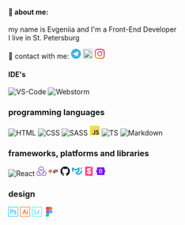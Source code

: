 #### 🥑 about me:
<p> my name is Evgeniia and I'm a Front-End Developer <br>
I live in St. Petersburg</p>

<div align="left"> 📩 contact with me:
 <a href="https://t.me/e_doschechnikova">
<img src="https://github.com/e-doschechnikova/e-doschechnikova/blob/main/icons/Telegram.png?raw=true" width="20" height="20"/></a>
<a href="https://www.linkedin.com/in/e-doschechnikova/"> <img src="https://cdn.jsdelivr.net/gh/devicons/devicon/icons/linkedin/linkedin-original.svg" width="20" height="20" /></a>
<a href="https://instagram.com/drobakova_ev">
<img src="https://github.com/e-doschechnikova/e-doschechnikova/blob/main/icons/Instagram.png?raw=true" width="20" height="20"/></a> 
</div>

<div align="left">

#### IDE's

<img src="https://cdn.jsdelivr.net/gh/devicons/devicon/icons/vscode/vscode-original.svg" title="VS-Code" alt="VS-Code" width="20" height="20" />
<img src="https://cdn.jsdelivr.net/gh/devicons/devicon/icons/webstorm/webstorm-original.svg" title="WebStorm" alt="Webstorm" width="20" height="20"/>
            
### programming languages

<img src="https://cdn.jsdelivr.net/gh/devicons/devicon/icons/html5/html5-original.svg" title="HTML5" alt="HTML" width="20" height="20"/>
<img src="https://cdn.jsdelivr.net/gh/devicons/devicon/icons/css3/css3-original.svg" title="CSS3" alt="CSS" width="20" height="20" />
<img src="https://cdn.jsdelivr.net/gh/devicons/devicon/icons/sass/sass-original.svg" title="SASS" alt="SASS" width="20" height="20"  />
<img src="https://github.com/devicons/devicon/blob/master/icons/javascript/javascript-original.svg" title="JavaScript" alt="JavaScript" width="20" height="20"/>  
<img src="https://icongr.am/devicon/typescript-plain.svg?size=128&color=currentColor" title="TypeScript" alt="TS" width="20" height="20"/>
<img src="https://cdn.jsdelivr.net/gh/devicons/devicon/icons/markdown/markdown-original.svg" title="Markdown" alt="Markdown" width="20" height="20"/>

### frameworks, platforms and libraries

<img src="https://cdn.jsdelivr.net/gh/devicons/devicon/icons/react/react-original.svg"  title="React" alt="React" width="20" height="20"/>
<img src="https://github.com/devicons/devicon/blob/master/icons/redux/redux-original.svg" title="Redux" alt="Redux" width="20" height="20"/>
 
<img src="https://github.com/devicons/devicon/blob/master/icons/git/git-original-wordmark.svg" title="Git" alt="Git" width="20" height="20"/>
<img src="https://github.com/devicons/devicon/blob/master/icons/github/github-original.svg" title="GitHub" alt="GitHub" width="20" height="20"/> 

<img src="https://github.com/devicons/devicon/blob/master/icons/materialui/materialui-plain.svg" title="MaterialUI" alt="MaterialUI" width="20" height="20"/>
<img src="https://github.com/devicons/devicon/blob/master/icons/storybook/storybook-original.svg" title="Storybook" alt="Storybook" width="20" height="20"/>
<img src="https://github.com/devicons/devicon/blob/master/icons/bootstrap/bootstrap-original.svg" title="Bootstrap" alt="Bootsrap" width="20" height="20"/>
              
   ### design

<img src="https://github.com/e-doschechnikova/e-doschechnikova/blob/main/icons/Adobe%20Photoshop.png" title="Photoshop" alt="Photoshop" width="20" height="20"/>
<img src="https://github.com/e-doschechnikova/e-doschechnikova/blob/main/icons/Adobe%20Illustrator.png" title="AdobeIllustrator" alt="AdobeIllustrator" width="20" height="20">
<img src="https://github.com/e-doschechnikova/e-doschechnikova/blob/main/icons/Adobe%20Lightroom.png" title="AdobeLightroom" alt="AdobeLightroom" width="20" height="20" />
<img src="https://github.com/devicons/devicon/blob/master/icons/figma/figma-original.svg" title="Figma" alt="Figma" width="20" height="20"/> 
  
  </div>
